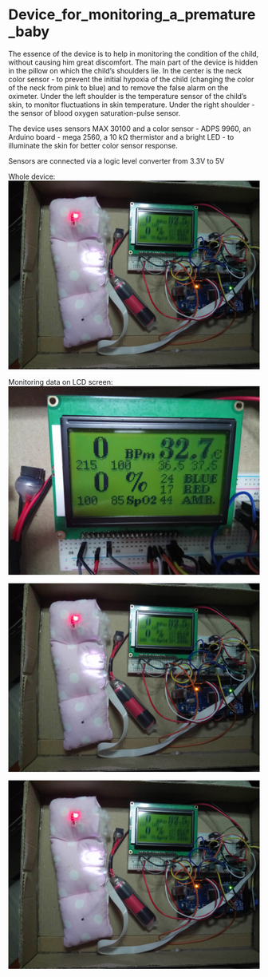 # Device_for_monitoring_a_premature_baby

The essence of the device is to help in monitoring the condition of the child, without causing him great discomfort. The main part of the device is hidden in the pillow on which the child’s shoulders lie. In the center is the neck color sensor - to prevent the initial hypoxia of the child (changing the color of the neck from pink to blue) and to remove the false alarm on the oximeter. Under the left shoulder is the temperature sensor of the child’s skin, to monitor fluctuations in skin temperature. Under the right shoulder - the sensor of blood oxygen saturation-pulse sensor.

The device uses sensors MAX 30100 and a color sensor - ADPS 9960, an Arduino board - mega 2560, a 10 kΩ thermistor and a bright LED - to illuminate the skin for better color sensor response.

Sensors are connected via a logic level converter from 3.3V to 5V

Whole device:
![alt text](https://github.com/EgorichKiev/Device-for-monitoring-a-premature-baby/blob/master/DSC_5660.JPG)

Monitoring data on LCD screen: 
![alt text](https://github.com/EgorichKiev/Device-for-monitoring-a-premature-baby/blob/master/DSC_5659.JPG)

![alt text](https://github.com/EgorichKiev/Device-for-monitoring-a-premature-baby/blob/master/DSC_5660.JPG)

![alt text](https://github.com/EgorichKiev/Device-for-monitoring-a-premature-baby/blob/master/DSC_5660.JPG)
